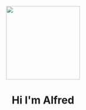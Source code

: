 <div id="header" align="center">
 <img src="https://media.giphy.com/media/7NoNw4pMNTvgc/giphy.gif" width="200" />
 <h1 align="center">Hi I'm Alfred  </h1>
</div>
